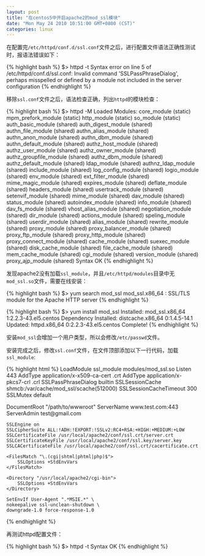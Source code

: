 ```yaml
---
layout: post
title: "在centos5中开启apache2的mod_ssl模块"
date: "Mon May 24 2010 10:51:00 GMT+0800 (CST)"
categories: linux
---
```


在配置完`/etc/httpd/conf.d/ssl.conf`文件之后，进行配置文件语法正确性测试时，报语法错误如下：

{% highlight bash %}
$> httpd -t
Syntax error on line 5 of /etc/httpd/conf.d/ssl.conf:
Invalid command 'SSLPassPhraseDialog', perhaps misspelled or defined by a module not included in the server configuration
{% endhighlight %}

移除`ssl.conf`文件之后，语法检查正确，列出`httpd`的模块检查：

{% highlight bash %}
$> httpd -M
Loaded Modules:
core_module (static)
mpm_prefork_module (static)
http_module (static)
so_module (static)
auth_basic_module (shared)
auth_digest_module (shared)
authn_file_module (shared)
authn_alias_module (shared)
authn_anon_module (shared)
authn_dbm_module (shared)
authn_default_module (shared)
authz_host_module (shared)
authz_user_module (shared)
authz_owner_module (shared)
authz_groupfile_module (shared)
authz_dbm_module (shared)
authz_default_module (shared)
ldap_module (shared)
authnz_ldap_module (shared)
include_module (shared)
log_config_module (shared)
logio_module (shared)
env_module (shared)
ext_filter_module (shared)
mime_magic_module (shared)
expires_module (shared)
deflate_module (shared)
headers_module (shared)
usertrack_module (shared)
setenvif_module (shared)
mime_module (shared)
dav_module (shared)
status_module (shared)
autoindex_module (shared)
info_module (shared)
dav_fs_module (shared)
vhost_alias_module (shared)
negotiation_module (shared)
dir_module (shared)
actions_module (shared)
speling_module (shared)
userdir_module (shared)
alias_module (shared)
rewrite_module (shared)
proxy_module (shared)
proxy_balancer_module (shared)
proxy_ftp_module (shared)
proxy_http_module (shared)
proxy_connect_module (shared)
cache_module (shared)
suexec_module (shared)
disk_cache_module (shared)
file_cache_module (shared)
mem_cache_module (shared)
cgi_module (shared)
version_module (shared)
proxy_ajp_module (shared)
Syntax OK
{% endhighlight %}

发现apache2没有加载`ssl_module`，并且`/etc/httpd/modules`目录中无`mod_ssl.so`文件，需要在线安装：

{% highlight bash %}
$> yum search mod_ssl
mod_ssl.x86_64 : SSL/TLS module for the Apache HTTP server
{% endhighlight %}

{% highlight bash %}
$> yum install mod_ssl
Installed: mod_ssl.x86_64 1:2.2.3-43.el5.centos
Dependency Installed: distcache.x86_64 0:1.4.5-14.1
Updated: httpd.x86_64 0:2.2.3-43.el5.centos
Complete!
{% endhighlight %}

安装`mod_ssl`会增加一个用户类型，所以会修改`/etc/passwd`文件。

安装完成之后，修改`ssl.conf`文件，在文件顶部添加以下一行代码，加载`ssl_module`:

{% highlight html %}
LoadModule ssl_module modules/mod_ssl.so
Listen 443
AddType application/x-x509-ca-cert .crt
AddType application/x-pkcs7-crl    .crl
SSLPassPhraseDialog  builtin
SSLSessionCache         shmcb:/var/cache/mod_ssl/scache(512000)
SSLSessionCacheTimeout  300
SSLMutex  default

<VirtualHost _default_:443>
    DocumentRoot "/path/to/wwwroot"
    ServerName www.test.com:443
    ServerAdmin test@gmail.com

    SSLEngine on
    SSLCipherSuite ALL:!ADH:!EXPORT:!SSLv2:RC4+RSA:+HIGH:+MEDIUM:+LOW
    SSLCertificateFile /usr/local/apache2/conf/ssl.crt/server.crt
    SSLCertificateKeyFile /usr/local/apache2/conf/ssl.key/server.key
    SSLCACertificateFile /usr/local/apache2/conf/ssl.crt/cacertificate.crt

    <FilesMatch "\.(cgi|shtml|phtml|php)$">
        SSLOptions +StdEnvVars
    </FilesMatch>

    <Directory "/usr/local/apache2/cgi-bin">
        SSLOptions +StdEnvVars
    </Directory>

    SetEnvIf User-Agent ".*MSIE.*" \
    nokeepalive ssl-unclean-shutdown \
    downgrade-1.0 force-response-1.0
</VirtualHost>
{% endhighlight %}

再测试httpd配置文件：

{% highlight bash %}
$> httpd -t
Syntax OK
{% endhighlight %}
